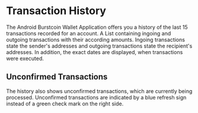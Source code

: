 # Transaction History

The Android Burstcoin Wallet Application offers you a history of the last 15 transactions recorded for an account. A List containing ingoing and outgoing transactions with their according amounts. Ingoing transactions state the sender's addresses and outgoing transactions state the recipient's addresses. In addition, the exact dates are displayed, when transactions were executed.

## Unconfirmed Transactions

The history also shows unconfirmed transactions, which are currently being processed. Unconfirmed transactions are indicated by a blue refresh sign instead of a green check mark on the right side.
